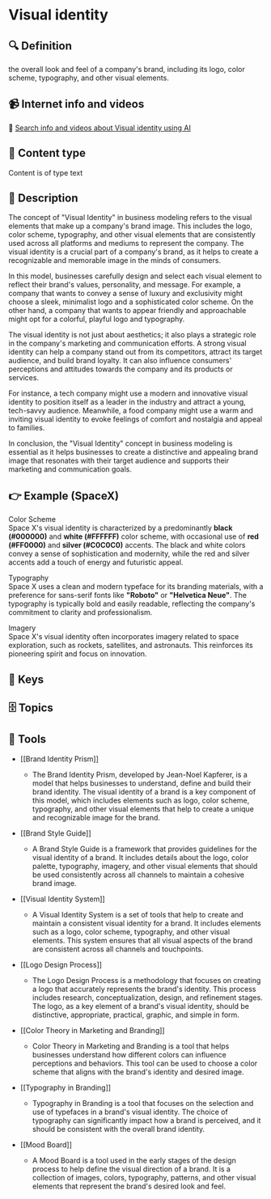 
# Visual identity


## 🔍 Definition
the overall look and feel of a company's brand, including its logo, color scheme, typography, and other visual elements.


## 📹 Internet info and videos
🤖 [Search info and videos about Visual identity using AI](https://www.perplexity.ai/search?q=videos+about+Visual+identity:+the+overall+look+and+feel+of+a+company's+brand,+including+its+logo,+color+scheme,+typography,+and+other+visual+elements.
)

## 📰 Content type 
Content is of type text

## 📖 Description
The concept of "Visual Identity" in business modeling refers to the visual elements that make up a company's brand image. This includes the logo, color scheme, typography, and other visual elements that are consistently used across all platforms and mediums to represent the company. The visual identity is a crucial part of a company's brand, as it helps to create a recognizable and memorable image in the minds of consumers.

In this model, businesses carefully design and select each visual element to reflect their brand's values, personality, and message. For example, a company that wants to convey a sense of luxury and exclusivity might choose a sleek, minimalist logo and a sophisticated color scheme. On the other hand, a company that wants to appear friendly and approachable might opt for a colorful, playful logo and typography.

The visual identity is not just about aesthetics; it also plays a strategic role in the company's marketing and communication efforts. A strong visual identity can help a company stand out from its competitors, attract its target audience, and build brand loyalty. It can also influence consumers' perceptions and attitudes towards the company and its products or services.

For instance, a tech company might use a modern and innovative visual identity to position itself as a leader in the industry and attract a young, tech-savvy audience. Meanwhile, a food company might use a warm and inviting visual identity to evoke feelings of comfort and nostalgia and appeal to families.

In conclusion, the "Visual Identity" concept in business modeling is essential as it helps businesses to create a distinctive and appealing brand image that resonates with their target audience and supports their marketing and communication goals.

## 👉 Example (SpaceX)

Color Scheme  
Space X's visual identity is characterized by a predominantly **black (#000000)** and **white (#FFFFFF)** color scheme, with occasional use of **red (#FF0000)** and **silver (#C0C0C0)** accents. The black and white colors convey a sense of sophistication and modernity, while the red and silver accents add a touch of energy and futuristic appeal.

Typography  
Space X uses a clean and modern typeface for its branding materials, with a preference for sans-serif fonts like **"Roboto"** or **"Helvetica Neue"**. The typography is typically bold and easily readable, reflecting the company's commitment to clarity and professionalism.

Imagery  
Space X's visual identity often incorporates imagery related to space exploration, such as rockets, satellites, and astronauts. This reinforces its pioneering spirit and focus on innovation.


## 🔑 Keys



## 🗄️ Topics


## 🧰 Tools
- [[Brand Identity Prism]]
  - The Brand Identity Prism, developed by Jean-Noel Kapferer, is a model that helps businesses to understand, define and build their brand identity. The visual identity of a brand is a key component of this model, which includes elements such as logo, color scheme, typography, and other visual elements that help to create a unique and recognizable image for the brand.

- [[Brand Style Guide]]
  - A Brand Style Guide is a framework that provides guidelines for the visual identity of a brand. It includes details about the logo, color palette, typography, imagery, and other visual elements that should be used consistently across all channels to maintain a cohesive brand image.

- [[Visual Identity System]]
  - A Visual Identity System is a set of tools that help to create and maintain a consistent visual identity for a brand. It includes elements such as a logo, color scheme, typography, and other visual elements. This system ensures that all visual aspects of the brand are consistent across all channels and touchpoints.

- [[Logo Design Process]]
  - The Logo Design Process is a methodology that focuses on creating a logo that accurately represents the brand's identity. This process includes research, conceptualization, design, and refinement stages. The logo, as a key element of a brand's visual identity, should be distinctive, appropriate, practical, graphic, and simple in form.

- [[Color Theory in Marketing and Branding]]
  - Color Theory in Marketing and Branding is a tool that helps businesses understand how different colors can influence perceptions and behaviors. This tool can be used to choose a color scheme that aligns with the brand's identity and desired image.

- [[Typography in Branding]]
  - Typography in Branding is a tool that focuses on the selection and use of typefaces in a brand's visual identity. The choice of typography can significantly impact how a brand is perceived, and it should be consistent with the overall brand identity.

- [[Mood Board]]
  - A Mood Board is a tool used in the early stages of the design process to help define the visual direction of a brand. It is a collection of images, colors, typography, patterns, and other visual elements that represent the brand's desired look and feel.
